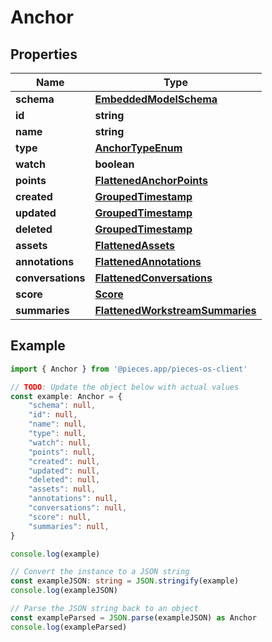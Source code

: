 
# Anchor


## Properties

Name | Type
------------ | -------------
**schema** | [**EmbeddedModelSchema**](EmbeddedModelSchema)
**id** | **string**
**name** | **string**
**type** | [**AnchorTypeEnum**](AnchorTypeEnum)
**watch** | **boolean**
**points** | [**FlattenedAnchorPoints**](FlattenedAnchorPoints)
**created** | [**GroupedTimestamp**](GroupedTimestamp)
**updated** | [**GroupedTimestamp**](GroupedTimestamp)
**deleted** | [**GroupedTimestamp**](GroupedTimestamp)
**assets** | [**FlattenedAssets**](FlattenedAssets)
**annotations** | [**FlattenedAnnotations**](FlattenedAnnotations)
**conversations** | [**FlattenedConversations**](FlattenedConversations)
**score** | [**Score**](Score)
**summaries** | [**FlattenedWorkstreamSummaries**](FlattenedWorkstreamSummaries)

## Example

```typescript
import { Anchor } from '@pieces.app/pieces-os-client'

// TODO: Update the object below with actual values
const example: Anchor = {
    "schema": null,
    "id": null,
    "name": null,
    "type": null,
    "watch": null,
    "points": null,
    "created": null,
    "updated": null,
    "deleted": null,
    "assets": null,
    "annotations": null,
    "conversations": null,
    "score": null,
    "summaries": null,
}

console.log(example)

// Convert the instance to a JSON string
const exampleJSON: string = JSON.stringify(example)
console.log(exampleJSON)

// Parse the JSON string back to an object
const exampleParsed = JSON.parse(exampleJSON) as Anchor
console.log(exampleParsed)
```


